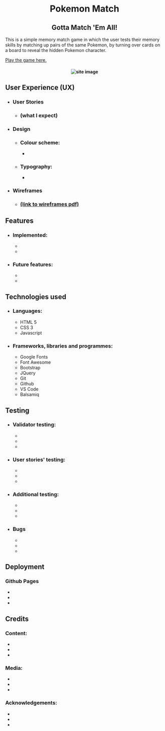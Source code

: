 <h1 align="center">Pokemon Match</h1>
<h2 align="center">Gotta Match 'Em All!</h2>

This is a simple memory match game in which the user tests their memory skills by matching up pairs of the same Pokemon, by turning over cards on a board to reveal the hidden Pokemon character. 

[Play the game here.]()

<h4 align="center"><img src="docs/" alt="site image"></h4>

## User Experience (UX)
- ### User Stories
    - ### (what I expect)

- ### Design
    - ### Colour scheme:
        - 
    - ### Typography:
        - 

- ### Wireframes
    - ### [(link to wireframes pdf)]()

## Features

- ### Implemented:
    - 
    - 

- ### Future features:
    - 
    - 

## Technologies used

- ### Languages:
    - HTML 5
    - CSS 3
    - Javascript

- ### Frameworks, libraries and programmes:
    - Google Fonts
    - Font Awesome
    - Bootstrap
    - JQuery
    - Git
    - Github
    - VS Code
    - Balsamiq
    
## Testing

- ### Validator testing:
    -
    -
    -

- ### User stories' testing:
    -
    -
    -

- ### Additional testing:
    -
    -
    -

- ### Bugs
    -
    -
    -

## Deployment
### Github Pages
- 
- 
- 

## Credits

### Content:
- 
- 
- 
### Media:
- 
- 
- 
### Acknowledgements:
- 
- 
- 

